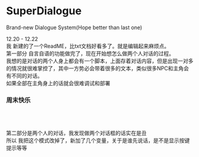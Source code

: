 # SuperDialogue
Brand-new Dialogue System(Hope better than last one)<br>

12.20 - 12.22<br>
我 新建的了一个ReadME，比txt文档好看多了。就是编辑起来麻烦点。<br>
第一部分 自言自语的功能做完了，现在开始想怎么做两个人对话的过程。<br>
我想的是对话的两个人身上都会有一个脚本，上面存着对话内容，但是出现一对多的情况就很难掌控了，其中一方势必会带着很多的文本，类似很多NPC和主角会有不同的对话。<br>
如果全部在主角身上的话就会很难调试和部署<br>
### 周末快乐
<br>
<br>
<br>
第二部分是两个人的对话，我发现做两个对话框的话实在是丑<br>
所以 我把这个模式改掉了，新加了几个变量，关于是谁先说话，是不是显示按键提示等等
